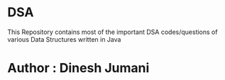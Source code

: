 # DSA
This Repository contains most of the important DSA codes/questions of various Data Structures written in Java 
<br>
# Author : Dinesh Jumani

